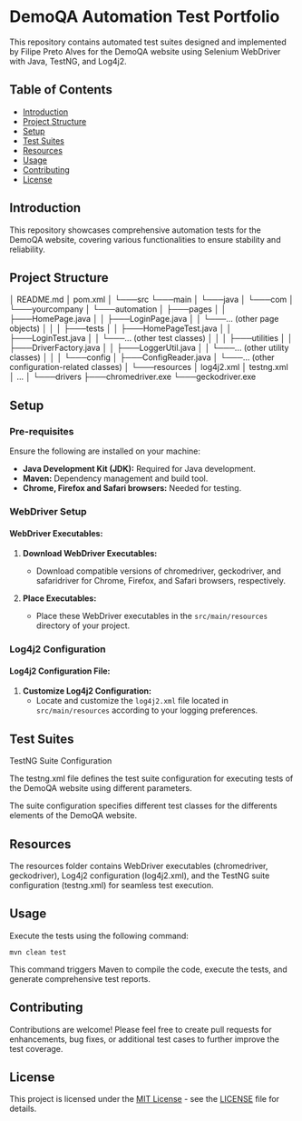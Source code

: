 # DemoQA Automation Test Portfolio

This repository contains automated test suites designed and implemented by Filipe Preto Alves for the DemoQA website using Selenium WebDriver with Java, TestNG, and Log4j2.

## Table of Contents

- [Introduction](#introduction)
- [Project Structure](#project-structure)
- [Setup](#setup)
- [Test Suites](#test-suites)
- [Resources](#resources)
- [Usage](#usage)
- [Contributing](#contributing)
- [License](#license)

## Introduction

This repository showcases comprehensive automation tests for the DemoQA website, covering various functionalities to ensure stability and reliability.

## Project Structure

│   README.md
│   pom.xml
│
└───src
    └───main
    │   └───java
    │       └───com
    │           └───yourcompany
    │               └───automation
    │                   ├───pages
    │                   │   ├───HomePage.java
    │                   │   ├───LoginPage.java
    │                   │   └───... (other page objects)
    │                   │
    │                   ├───tests
    │                   │   ├───HomePageTest.java
    │                   │   ├───LoginTest.java
    │                   │   └───... (other test classes)
    │                   │
    │                   ├───utilities
    │                   │   ├───DriverFactory.java
    │                   │   ├───LoggerUtil.java
    │                   │   └───... (other utility classes)
    │                   │
    │                   └───config
    │                       ├───ConfigReader.java
    │                       └───... (other configuration-related classes)
    │
    └───resources
        │   log4j2.xml
        │   testng.xml
        │   ...
        │
        └───drivers
            ├───chromedriver.exe
            └───geckodriver.exe



## Setup

### Pre-requisites

Ensure the following are installed on your machine:

- **Java Development Kit (JDK):** Required for Java development.
- **Maven:** Dependency management and build tool.
- **Chrome, Firefox and Safari browsers:** Needed for testing.

### WebDriver Setup

#### WebDriver Executables:

1. **Download WebDriver Executables:**
   - Download compatible versions of chromedriver, geckodriver, and safaridriver for Chrome, Firefox, and Safari browsers, respectively.

2. **Place Executables:**
   - Place these WebDriver executables in the `src/main/resources` directory of your project.

### Log4j2 Configuration

#### Log4j2 Configuration File:

1. **Customize Log4j2 Configuration:**
   - Locate and customize the `log4j2.xml` file located in `src/main/resources` according to your logging preferences.


## Test Suites

TestNG Suite Configuration

The testng.xml file defines the test suite configuration for executing tests of the DemoQA website using different parameters.

The suite configuration specifies different test classes for the differents elements of the DemoQA website.

## Resources

The resources folder contains WebDriver executables (chromedriver, geckodriver), Log4j2 configuration (log4j2.xml), and the TestNG suite configuration (testng.xml) for seamless test execution.

## Usage

Execute the tests using the following command:

`mvn clean test`

This command triggers Maven to compile the code, execute the tests, and generate comprehensive test reports.

## Contributing

Contributions are welcome! Please feel free to create pull requests for enhancements, bug fixes, or additional test cases to further improve the test coverage.

## License

This project is licensed under the [MIT License](https://opensource.org/licenses/MIT) - see the [LICENSE](LICENSE) file for details.
